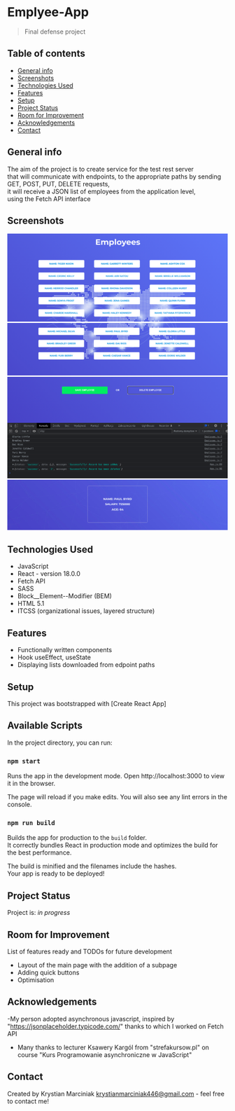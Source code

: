 # Emplyee-App

> Final defense project

## Table of contents

* [General info](#general-info)
* [Screenshots](#screenshots)
* [Technologies Used](#technologies-used)
* [Features](#features)
* [Setup](#setup)
* [Project Status](#project-status)
* [Room for Improvement](#room-for-improvement)
* [Acknowledgements](#acknowledgements)
* [Contact](#contact)

## General info

The aim of the project is to create service for the test rest server <br /> 
that will communicate with endpoints, to the appropriate paths by sending GET, POST, PUT, DELETE requests, 
<br />it will receive a JSON list of employees from the application level, 
<br />using the Fetch API interface

## Screenshots

![Main Page](././src/images/main_page.png)
![Employee Handler](././src/images/employee_handler.png)
![Save-Delete Handler](././src/images/save-delete_handler.png)
![Employee](././src/images/employee.png)

## Technologies Used

- JavaScript
- React - version 18.0.0 
- Fetch API
- SASS
- Block__Element--Modifier (BEM)
- HTML 5.1
- ITCSS (organizational issues, layered structure)

## Features

- Functionally written components
- Hook useEffect, useState
- Displaying lists downloaded from edpoint paths

## Setup

This project was bootstrapped with [Create React App]

## Available Scripts

In the project directory, you can run:

### `npm start`

Runs the app in the development mode.
Open http://localhost:3000 to view it in the browser.

The page will reload if you make edits.
You will also see any lint errors in the console.

### `npm run build`

Builds the app for production to the `build` folder.\
It correctly bundles React in production mode and optimizes the build for the best performance.

The build is minified and the filenames include the hashes.\
Your app is ready to be deployed!

## Project Status

Project is: _in progress_

## Room for Improvement

List of features ready and TODOs for future development

- Layout of the main page with the addition of a subpage
- Adding quick buttons
- Optimisation

## Acknowledgements

 -My person adopted asynchronous javascript, inspired by "https://jsonplaceholder.typicode.com/" thanks to which I worked on Fetch API
- Many thanks to lecturer Ksawery Kargól from "strefakursow.pl" on course "Kurs Programowanie asynchroniczne w JavaScript"

## Contact

Created by Krystian Marciniak krystianmarciniak446@gmail.com - feel free to contact me!
